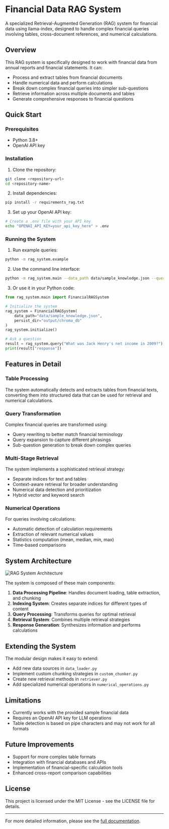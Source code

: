 # Financial Data RAG System

A specialized Retrieval-Augmented Generation (RAG) system for financial data using llama-index, designed to handle complex financial queries involving tables, cross-document references, and numerical calculations.

## Overview

This RAG system is specifically designed to work with financial data from annual reports and financial statements. It can:

- Process and extract tables from financial documents
- Handle numerical data and perform calculations
- Break down complex financial queries into simpler sub-questions
- Retrieve information across multiple documents and tables
- Generate comprehensive responses to financial questions

## Quick Start

### Prerequisites

- Python 3.8+
- OpenAI API key

### Installation

1. Clone the repository:
```bash
git clone <repository-url>
cd <repository-name>
```

2. Install dependencies:
```bash
pip install -r requirements_rag.txt
```

3. Set up your OpenAI API key:
```bash
# Create a .env file with your API key
echo "OPENAI_API_KEY=your_api_key_here" > .env
```

### Running the System

1. Run example queries:
```bash
python -m rag_system.example
```

2. Use the command line interface:
```bash
python -m rag_system.main --data_path data/sample_knowledge.json --query "What was the revenue in 2008?"
```

3. Or use it in your Python code:
```python
from rag_system.main import FinancialRAGSystem

# Initialize the system
rag_system = FinancialRAGSystem(
    data_path="data/sample_knowledge.json",
    persist_dir="output/chroma_db"
)
rag_system.initialize()

# Ask a question
result = rag_system.query("What was Jack Henry's net income in 2009?")
print(result["response"])
```

## Features in Detail

### Table Processing

The system automatically detects and extracts tables from financial texts, converting them into structured data that can be used for retrieval and numerical calculations.

### Query Transformation

Complex financial queries are transformed using:
- Query rewriting to better match financial terminology
- Query expansion to capture different phrasings
- Sub-question generation to break down complex queries

### Multi-Stage Retrieval

The system implements a sophisticated retrieval strategy:
- Separate indices for text and tables
- Context-aware retrieval for broader understanding
- Numerical data detection and prioritization
- Hybrid vector and keyword search

### Numerical Operations

For queries involving calculations:
- Automatic detection of calculation requirements
- Extraction of relevant numerical values
- Statistics computation (mean, median, min, max)
- Time-based comparisons

## System Architecture

![RAG System Architecture](rag_system/docs/architecture_diagram.png)

The system is composed of these main components:
1. **Data Processing Pipeline**: Handles document loading, table extraction, and chunking
2. **Indexing System**: Creates separate indices for different types of content
3. **Query Processing**: Transforms queries for optimal retrieval
4. **Retrieval System**: Combines multiple retrieval strategies
5. **Response Generation**: Synthesizes information and performs calculations

## Extending the System

The modular design makes it easy to extend:

- Add new data sources in `data_loader.py`
- Implement custom chunking strategies in `custom_chunker.py`
- Create new retrieval methods in `retriever.py`
- Add specialized numerical operations in `numerical_operations.py`

## Limitations

- Currently works with the provided sample financial data
- Requires an OpenAI API key for LLM operations
- Table detection is based on pipe characters and may not work for all formats

## Future Improvements

- Support for more complex table formats
- Integration with financial databases and APIs
- Implementation of financial-specific calculation tools
- Enhanced cross-report comparison capabilities

## License

This project is licensed under the MIT License - see the LICENSE file for details.

---

For more detailed information, please see the [full documentation](rag_system/README.md). 